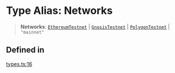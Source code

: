 # Type Alias: Networks

> **Networks**: [`EthereumTestnet`](/docs/SDK/type-aliases/EthereumTestnet.md) \| [`GnosisTestnet`](/docs/SDK/type-aliases/GnosisTestnet.md) \| [`PolygonTestnet`](/docs/SDK/type-aliases/PolygonTestnet.md) \| `"mainnet"`

## Defined in

[types.ts:16](https://github.com/monerium/js-monorepo/blob/main/packages/sdk/src/types.ts#L16)
